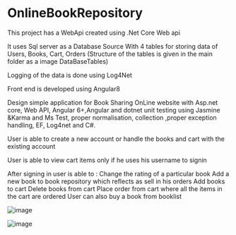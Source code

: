 # OnlineBookRepository

This project has a WebApi created using .Net Core Web api 

It uses Sql server as a Database Source With 4 tables for storing data of Users, Books, Cart, Orders
(Structure of the tables is given in the main folder as a image DataBaseTables)

Logging of the data is done using Log4Net

Front end is developed using Angular8

Design simple application for Book Sharing OnLine website 
with Asp.net core, Web API, Angular 6+,Angular and 
dotnet unit testing using Jasmine &Karma and Ms Test, proper normalisation, 
collection ,proper exception handling, EF, Log4net and C#.


User is able to create a new account or handle the books and cart with the existing account 

User is able to view cart items only if he uses his username to signin 

After signing in user is able to :
    Change the rating of a particular book
    Add a new book to book repository which reflects as sell in his orders
    Add books to cart
    Delete books from cart
    Place order from cart where all the items in the cart are ordered
    User can also buy a book from booklist
    
![image](https://github.com/VamshiChirumani/OnlineBookRepository/assets/92098361/18072297-1b85-4004-a35f-99799e9e84a3)

![image](https://github.com/VamshiChirumani/OnlineBookRepository/assets/92098361/dca6ce3d-0d48-406e-87d0-94f61243a062)

